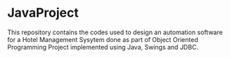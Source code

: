 # JavaProject

This repository contains the codes used to design an automation software for a Hotel Management Sysytem done as part of Object Oriented Programming Project implemented using Java, Swings and JDBC.
